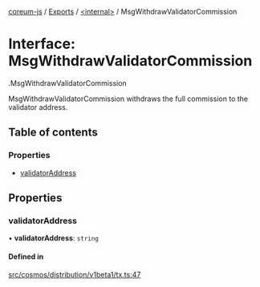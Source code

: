[coreum-js](../README.md) / [Exports](../modules.md) / [<internal\>](../modules/internal_.md) / MsgWithdrawValidatorCommission

# Interface: MsgWithdrawValidatorCommission

[<internal>](../modules/internal_.md).MsgWithdrawValidatorCommission

MsgWithdrawValidatorCommission withdraws the full commission to the validator
address.

## Table of contents

### Properties

- [validatorAddress](internal_.MsgWithdrawValidatorCommission-1.md#validatoraddress)

## Properties

### validatorAddress

• **validatorAddress**: `string`

#### Defined in

[src/cosmos/distribution/v1beta1/tx.ts:47](https://github.com/PyramydLabs/coreum-js/blob/37d165f/src/cosmos/distribution/v1beta1/tx.ts#L47)
